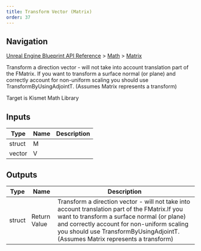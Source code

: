 ```yaml
---
title: Transform Vector (Matrix)
order: 37
---
```

## Navigation

[Unreal Engine Blueprint API Reference](https://dev.epicgames.com/documentation/en-us/unreal-engine/BlueprintAPI) > [Math](https://dev.epicgames.com/documentation/en-us/unreal-engine/BlueprintAPI/Math) > [Matrix](https://dev.epicgames.com/documentation/en-us/unreal-engine/BlueprintAPI/Math/Matrix)

Transform a direction vector - will not take into account translation part of the FMatrix.
If you want to transform a surface normal (or plane) and correctly account for non-uniform scaling you should use TransformByUsingAdjointT.
(Assumes Matrix represents a transform)

Target is Kismet Math Library

## Inputs

| Type | Name | Description |
| --- | --- | --- |
| struct | M |  |
| vector | V |  |

## Outputs

| Type | Name | Description |
| --- | --- | --- |
| struct | Return Value | Transform a direction vector - will not take into account translation part of the FMatrix.If you want to transform a surface normal (or plane) and correctly account for non-uniform scaling you should use TransformByUsingAdjointT.(Assumes Matrix represents a transform) |
